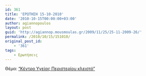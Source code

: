 ```yaml
---
id: 361
title: 'ΕΡΩΤΗΣΗ 15-10-2010'
date: '2010-10-15T00:00:00+03:00'
author: agiannopoulos
layout: post
guid: 'http://agiannop.mousmoulas.gr/2009/11/25/25-11-2009-26/'
permalink: /2010/10/15/151010/
original_post_id:
    - '361'
tags:
    - Ερωτήσεις
---
```


Θέμα: [“Κέντρο Υγείας Περιστερίου κλειστό”](/wp-content/uploads/2009/11/15102010_kyperisteriou.pdf)